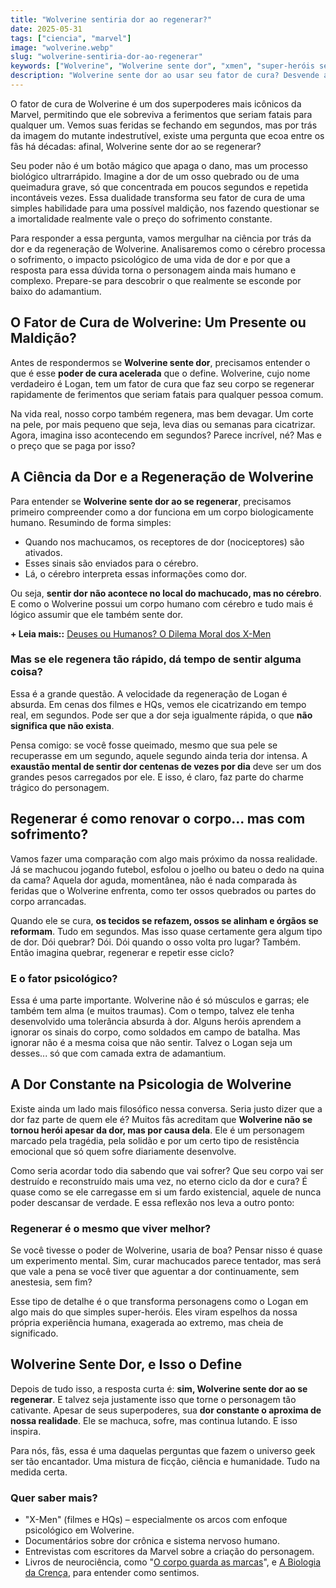 ```yaml
---
title: "Wolverine sentiria dor ao regenerar?"
date: 2025-05-31
tags: ["ciencia", "marvel"]
image: "wolverine.webp"
slug: "wolverine-sentiria-dor-ao-regenerar"
keywords: ["Wolverine", "Wolverine sente dor", "xmen", "super-heróis sentem dor"]
description: "Wolverine sente dor ao usar seu fator de cura? Desvende a ciência e o lado humano por trás da regeneração do X-Men!"
---
```


O fator de cura de Wolverine é um dos superpoderes mais icônicos da Marvel, permitindo que ele sobreviva a ferimentos que seriam fatais para qualquer um. Vemos suas feridas se fechando em segundos, mas por trás da imagem do mutante indestrutível, existe uma pergunta que ecoa entre os fãs há décadas: afinal, Wolverine sente dor ao se regenerar?

Seu poder não é um botão mágico que apaga o dano, mas um processo biológico ultrarrápido. Imagine a dor de um osso quebrado ou de uma queimadura grave, só que concentrada em poucos segundos e repetida incontáveis vezes. Essa dualidade transforma seu fator de cura de uma simples habilidade para uma possível maldição, nos fazendo questionar se a imortalidade realmente vale o preço do sofrimento constante.

Para responder a essa pergunta, vamos mergulhar na ciência por trás da dor e da regeneração de Wolverine. Analisaremos como o cérebro processa o sofrimento, o impacto psicológico de uma vida de dor e por que a resposta para essa dúvida torna o personagem ainda mais humano e complexo. Prepare-se para descobrir o que realmente se esconde por baixo do adamantium.

## O Fator de Cura de Wolverine: Um Presente ou Maldição?

Antes de respondermos se **Wolverine sente dor**, precisamos entender o que é esse **poder de cura acelerada** que o define. Wolverine, cujo nome verdadeiro é Logan, tem um fator de cura que faz seu corpo se regenerar rapidamente de ferimentos que seriam fatais para qualquer pessoa comum.

Na vida real, nosso corpo também regenera, mas bem devagar. Um corte na pele, por mais pequeno que seja, leva dias ou semanas para cicatrizar. Agora, imagina isso acontecendo em segundos? Parece incrível, né? Mas e o preço que se paga por isso?

## A Ciência da Dor e a Regeneração de Wolverine

Para entender se **Wolverine sente dor ao se regenerar**, precisamos primeiro compreender como a dor funciona em um corpo biologicamente humano. Resumindo de forma simples:

*   Quando nos machucamos, os receptores de dor (nociceptores) são ativados.
*   Esses sinais são enviados para o cérebro.
*   Lá, o cérebro interpreta essas informações como dor.

Ou seja, **sentir dor não acontece no local do machucado, mas no cérebro**. E como o Wolverine possui um corpo humano com cérebro e tudo mais é lógico assumir que ele também sente dor.

**+ Leia mais::** [Deuses ou Humanos? O Dilema Moral dos X-Men](https://nerdatico.com.br/deuses-ou-humanos-o-dilema-moral-dos-x-men/)

### Mas se ele regenera tão rápido, dá tempo de sentir alguma coisa?

Essa é a grande questão. A velocidade da regeneração de Logan é absurda. Em cenas dos filmes e HQs, vemos ele cicatrizando em tempo real, em segundos. Pode ser que a dor seja igualmente rápida, o que **não significa que não exista**.

Pensa comigo: se você fosse queimado, mesmo que sua pele se recuperasse em um segundo, aquele segundo ainda teria dor intensa. A **exaustão mental de sentir dor centenas de vezes por dia** deve ser um dos grandes pesos carregados por ele. E isso, é claro, faz parte do charme trágico do personagem.

## Regenerar é como renovar o corpo... mas com sofrimento?

Vamos fazer uma comparação com algo mais próximo da nossa realidade. Já se machucou jogando futebol, esfolou o joelho ou bateu o dedo na quina da cama? Aquela dor aguda, momentânea, não é nada comparada às feridas que o Wolverine enfrenta, como ter ossos quebrados ou partes do corpo arrancadas.

Quando ele se cura, **os tecidos se refazem, ossos se alinham e órgãos se reformam**. Tudo em segundos. Mas isso quase certamente gera algum tipo de dor. Dói quebrar? Dói. Dói quando o osso volta pro lugar? Também. Então imagina quebrar, regenerar e repetir esse ciclo?

### E o fator psicológico?

Essa é uma parte importante. Wolverine não é só músculos e garras; ele também tem alma (e muitos traumas). Com o tempo, talvez ele tenha desenvolvido uma tolerância absurda à dor. Alguns heróis aprendem a ignorar os sinais do corpo, como soldados em campo de batalha. Mas ignorar não é a mesma coisa que não sentir. Talvez o Logan seja um desses... só que com camada extra de adamantium.

## A Dor Constante na Psicologia de Wolverine

Existe ainda um lado mais filosófico nessa conversa. Seria justo dizer que a dor faz parte de quem ele é? Muitos fãs acreditam que **Wolverine não se tornou herói apesar da dor, mas por causa dela**. Ele é um personagem marcado pela tragédia, pela solidão e por um certo tipo de resistência emocional que só quem sofre diariamente desenvolve.

Como seria acordar todo dia sabendo que vai sofrer? Que seu corpo vai ser destruído e reconstruído mais uma vez, no eterno ciclo da dor e cura? É quase como se ele carregasse em si um fardo existencial, aquele de nunca poder descansar de verdade. E essa reflexão nos leva a outro ponto:

### Regenerar é o mesmo que viver melhor?

Se você tivesse o poder de Wolverine, usaria de boa? Pensar nisso é quase um experimento mental. Sim, curar machucados parece tentador, mas será que vale a pena se você tiver que aguentar a dor continuamente, sem anestesia, sem fim?

Esse tipo de detalhe é o que transforma personagens como o Logan em algo mais do que simples super-heróis. Eles viram espelhos da nossa própria experiência humana, exagerada ao extremo, mas cheia de significado.

## Wolverine Sente Dor, e Isso o Define

Depois de tudo isso, a resposta curta é: **sim, Wolverine sente dor ao se regenerar**. E talvez seja justamente isso que torne o personagem tão cativante. Apesar de seus superpoderes, sua **dor constante o aproxima de nossa realidade**. Ele se machuca, sofre, mas continua lutando. E isso inspira.

Para nós, fãs, essa é uma daquelas perguntas que fazem o universo geek ser tão encantador. Uma mistura de ficção, ciência e humanidade. Tudo na medida certa.

### Quer saber mais?

*   "X-Men" (filmes e HQs) – especialmente os arcos com enfoque psicológico em Wolverine.
*   Documentários sobre dor crônica e sistema nervoso humano.
*   Entrevistas com escritores da Marvel sobre a criação do personagem.
*   Livros de neurociência, como "[O corpo guarda as marcas](https://amzn.to/43DUtF9)", e [A Biologia da Crença](https://amzn.to/43TJmJr), para entender como sentimos.